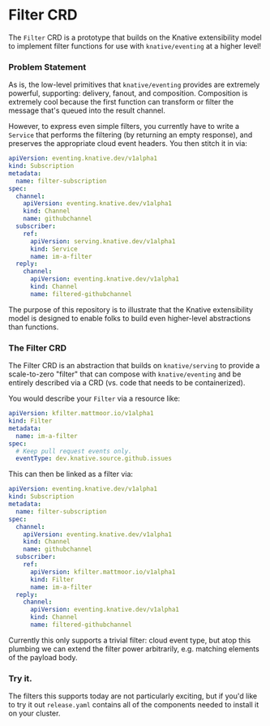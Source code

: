 # Filter CRD

The `Filter` CRD is a prototype that builds on the Knative extensibility model
to implement filter functions for use with `knative/eventing` at a higher level!

### Problem Statement

As is, the low-level primitives that `knative/eventing` provides are extremely
powerful, supporting: delivery, fanout, and composition.  Composition is
extremely cool because the first function can transform or filter the message
that's queued into the result channel.

However, to express even simple filters, you currently have to write a `Service`
that performs the filtering (by returning an empty response), and preserves the
appropriate cloud event headers.  You then stitch it in via:

```yaml
apiVersion: eventing.knative.dev/v1alpha1
kind: Subscription
metadata:
  name: filter-subscription
spec:
  channel:
    apiVersion: eventing.knative.dev/v1alpha1
    kind: Channel
    name: githubchannel
  subscriber:
    ref:
      apiVersion: serving.knative.dev/v1alpha1
      kind: Service
      name: im-a-filter
  reply:
    channel:
      apiVersion: eventing.knative.dev/v1alpha1
      kind: Channel
      name: filtered-githubchannel

```

The purpose of this repository is to illustrate that the Knative extensibility
model is designed to enable folks to build even higher-level abstractions than
functions.


### The Filter CRD

The Filter CRD is an abstraction that builds on `knative/serving` to provide a
scale-to-zero "filter" that can compose with `knative/eventing` and be entirely
described via a CRD (vs. code that needs to be containerized).

You would describe your `Filter` via a resource like:

```yaml
apiVersion: kfilter.mattmoor.io/v1alpha1
kind: Filter
metadata:
  name: im-a-filter
spec:
  # Keep pull request events only.
  eventType: dev.knative.source.github.issues
```

This can then be linked as a filter via:

```yaml
apiVersion: eventing.knative.dev/v1alpha1
kind: Subscription
metadata:
  name: filter-subscription
spec:
  channel:
    apiVersion: eventing.knative.dev/v1alpha1
    kind: Channel
    name: githubchannel
  subscriber:
    ref:
      apiVersion: kfilter.mattmoor.io/v1alpha1
      kind: Filter
      name: im-a-filter
  reply:
    channel:
      apiVersion: eventing.knative.dev/v1alpha1
      kind: Channel
      name: filtered-githubchannel

```

Currently this only supports a trivial filter: cloud event type, but atop this
plumbing we can extend the filter power arbitrarily, e.g. matching elements of
the payload body.


### Try it.

The filters this supports today are not particularly exciting, but if you'd like
to try it out `release.yaml` contains all of the components needed to install it
on your cluster.
